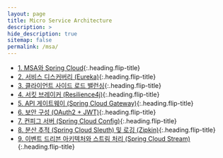 ```yaml
---
layout: page
title: Micro Service Architecture
description: >
hide_description: true
sitemap: false
permalink: /msa/ 
---
```



* [1. MSA와 Spring Cloud]{:.heading.flip-title}
* [2. 서비스 디스커버리 (Eureka)]{:.heading.flip-title}
* [3. 클라이언트 사이드 로드 밸런싱]{:.heading.flip-title}
* [4. 서킷 브레이커 (Resilience4j)]{:.heading.flip-title}
* [5. API 게이트웨이 (Spring Cloud Gateway)]{:.heading.flip-title}
* [6. 보안 구성 (OAuth2 + JWT)]{:.heading.flip-title}
* [7. 컨피그 서버 (Spring Cloud Config)]{:.heading.flip-title}
* [8. 분산 추적 (Spring Cloud Sleuth) 및 로깅 (Zipkin)]{:.heading.flip-title}
* [9. 이벤트 드리븐 아키텍처와 스트림 처리 (Spring Cloud Stream)]{:.heading.flip-title}


[1. MSA와 Spring Cloud]: 1.md
[2. 서비스 디스커버리 (Eureka)]: 2.md
[3. 클라이언트 사이드 로드 밸런싱]: 3.md
[4. 서킷 브레이커 (Resilience4j)]: 4.md
[5. API 게이트웨이 (Spring Cloud Gateway)]: 5.md
[6. 보안 구성 (OAuth2 + JWT)]: 6.md
[7. 컨피그 서버 (Spring Cloud Config)]: 7.md
[8. 분산 추적 (Spring Cloud Sleuth) 및 로깅 (Zipkin)]: 8.md
[9. 이벤트 드리븐 아키텍처와 스트림 처리 (Spring Cloud Stream)]: 9.md